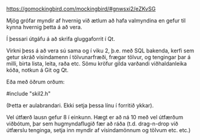 https://gomockingbird.com/mockingbird/#gnwsxi2/eZKvSG

Mjög grófar myndir af hvernig við ætlum að hafa valmyndina en gefur til kynna hvernig þetta á að vera.




Í þessari útgáfu á að skrifa gluggaforrit í Qt.

Virkni þess á að vera sú sama og í viku 2, þ.e. með SQL bakenda, kerfi sem getur skráð vísindamenn í tölvunarfræði, frægar tölvur, og tengingar þar á milli, birta lista, leita, raða etc. Sömu kröfur gilda varðandi viðhaldanleika kóða, notkun á Git og Qt.

Eða með öðrum orðum:

#include "skil2.h"

(Þetta er aulabrandari. Ekki setja þessa línu í forritið ykkar).

Vel útfærð lausn gefur 8 í einkunn. Hægt er að ná 10 með vel útfærðum viðbótum, þar sem hugmyndaflugið fær að ráða (t.d. drag-n-drop við útfærslu tenginga, setja inn myndir af vísindamönnum og tölvum etc. etc.) 
